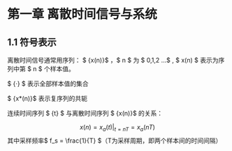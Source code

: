 # 第一章 离散时间信号与系统

## 1.1 符号表示

离散时间信号通常用序列：
$ \{x(n)\}$ ，$ n $ 为 $ 0,1,2 ...$ , $ x(n) $ 表示为序列中第 $ n $ 个样本值。

$ \{·\} $ 表示全部样本值的集合

$ \{x*(n)\}$ 表示复序列的共轭

连续时间序列 $ \{t\} $ 与离散时间序列 $ \{x(n)\}$ 的关系：

$$
x(n) = x_a(t) |_{t = nT} =x_a(nT) \tag {1.1}
$$
其中采样频率$ f_s = \frac{1}{T} $（T为采样周期，即两个样本间的时间间隔）
